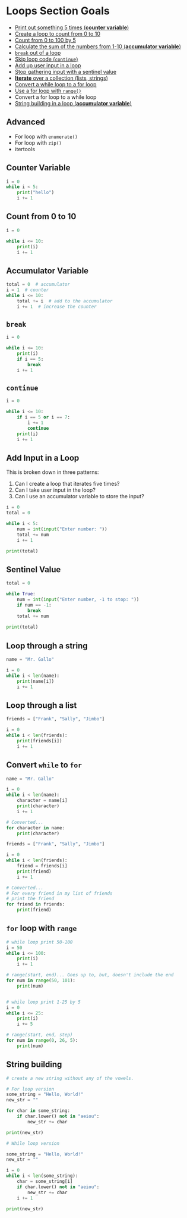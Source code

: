 # Loops Section Goals
- [Print out something 5 times (**counter variable**)](#counter-variable)
- [Create a loop to count from 0 to 10](#count-from-0-to-10)
- [Count from 0 to 100 by 5](#)
- [Calculate the sum of the numbers from 1-10 (**accumulator variable**)](#accumulator-variable)
- [`break` out of a loop](#break)
- [Skip loop code (`continue`)](#continue)
- [Add up user input in a loop](#add-input-in-a-loop)
- [Stop gathering input with a sentinel value](#sentinal-value)
- [**Iterate** over a collection (lists, strings)](#loop-through-a-string)
- [Convert a while loop to a for loop](#convert-while-to-for)
- [Use a for loop with `range()`](#for-loop-with-range)
- Convert a for loop to a while loop
- [String building in a loop (**accumulator variable**)](#string-building)

## Advanced
- For loop with `enumerate()`
- For loop with `zip()`
- itertools


## Counter Variable
```python
i = 0
while i < 5:
    print("hello")
    i += 1
```

## Count from 0 to 10
```python
i = 0

while i <= 10:
    print(i)
    i += 1
```

## Accumulator Variable
```python
total = 0  # accumulator
i = 1  # counter
while i <= 10:
    total += i  # add to the accumulator
    i += 1  # increase the counter
```

## `break`
```python
i = 0

while i <= 10:
    print(i)
    if i == 5:
        break
    i += 1

```

## `continue`
```python
i = 0

while i <= 10:
    if i == 5 or i == 7:
        i += 1
        continue
    print(i)
    i += 1
```

## Add Input in a Loop
This is broken down in three patterns:
1. Can I create a loop that iterates five times?
2. Can I take user input in the loop?
3. Can I use an accumulator variable to store the input?
```python
i = 0
total = 0

while i < 5:
    num = int(input("Enter number: "))
    total += num
    i += 1

print(total)
```

## Sentinel Value
```python
total = 0

while True:
    num = int(input("Enter number, -1 to stop: "))
    if num == -1:
        break
    total += num
    
print(total)
```

## Loop through a string
```python
name = "Mr. Gallo"

i = 0
while i < len(name):
    print(name[i])
    i += 1
```

## Loop through a list
```python
friends = ["Frank", "Sally", "Jimbo"]

i = 0
while i < len(friends):
    print(friends[i])
    i += 1
```

## Convert `while` to `for`
```python 
name = "Mr. Gallo"

i = 0
while i < len(name):
    character = name[i]
    print(character)
    i += 1

# Converted...
for character in name:
    print(character)
```

```python
friends = ["Frank", "Sally", "Jimbo"]

i = 0
while i < len(friends):
    friend = friends[i]
    print(friend)
    i += 1

# Converted...
# For every friend in my list of friends
# print the friend
for friend in friends:
    print(friend)
```

## `for` loop with `range`
```python
# while loop print 50-100
i = 50
while i <= 100:
    print(i)
    i += 1

# range(start, end)... Goes up to, but, doesn't include the end
for num in range(50, 101):
    print(num)


# while loop print 1-25 by 5
i = 0
while i <= 25:
    print(i)
    i += 5

# range(start, end, step)
for num in range(0, 26, 5):
    print(num)

```

## String building
```python
# create a new string without any of the vowels.

# For loop version
some_string = "Hello, World!"
new_str = ""

for char in some_string:
    if char.lower() not in "aeiou":
        new_str += char

print(new_str)
```
```python
# While loop version 

some_string = "Hello, World!"
new_str = ""

i = 0
while i < len(some_string):
    char = some_string[i]
    if char.lower() not in "aeiou":
        new_str += char
    i += 1

print(new_str)
```
